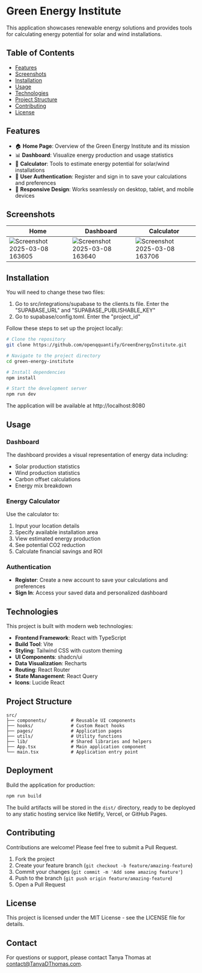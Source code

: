 # Green Energy Institute

This application showcases renewable energy solutions and provides tools for calculating energy potential for solar and wind installations.

## Table of Contents

- [Features](#features)
- [Screenshots](#screenshots)
- [Installation](#installation)
- [Usage](#usage)
- [Technologies](#technologies)
- [Project Structure](#project-structure)
- [Contributing](#contributing)
- [License](#license)

## Features

- 🏠 **Home Page**: Overview of the Green Energy Institute and its mission
- 📊 **Dashboard**: Visualize energy production and usage statistics
- 🧮 **Calculator**: Tools to estimate energy potential for solar/wind installations
- 👤 **User Authentication**: Register and sign in to save your calculations and preferences
- 📱 **Responsive Design**: Works seamlessly on desktop, tablet, and mobile devices

## Screenshots

| Home | Dashboard | Calculator |
|---------|---------|---------|
| ![Screenshot 2025-03-08 163605](https://github.com/user-attachments/assets/9b79423d-d1bd-4d17-9750-68ecb955b88c) | ![Screenshot 2025-03-08 163640](https://github.com/user-attachments/assets/99707e46-9a8e-4613-846c-b63e162df442) | ![Screenshot 2025-03-08 163706](https://github.com/user-attachments/assets/b3754562-8f43-4cd8-bfd9-e8b564383d90) |

## Installation

You will need to change these two files:

1. Go to src/integrations/supabase to the clients.ts file. Enter the "SUPABASE_URL" and "SUPABASE_PUBLISHABLE_KEY"
2. Go to supabase/config.toml. Enter the "project_id"

Follow these steps to set up the project locally:

```bash
# Clone the repository
git clone https://github.com/openqquantify/GreenEnergyInstitute.git

# Navigate to the project directory
cd green-energy-institute

# Install dependencies
npm install

# Start the development server
npm run dev
```

The application will be available at http://localhost:8080

## Usage

### Dashboard

The dashboard provides a visual representation of energy data including:
- Solar production statistics
- Wind production statistics
- Carbon offset calculations
- Energy mix breakdown

### Energy Calculator

Use the calculator to:
1. Input your location details
2. Specify available installation area
3. View estimated energy production
4. See potential CO2 reduction
5. Calculate financial savings and ROI

### Authentication

- **Register**: Create a new account to save your calculations and preferences
- **Sign In**: Access your saved data and personalized dashboard

## Technologies

This project is built with modern web technologies:

- **Frontend Framework**: React with TypeScript
- **Build Tool**: Vite
- **Styling**: Tailwind CSS with custom theming
- **UI Components**: shadcn/ui
- **Data Visualization**: Recharts
- **Routing**: React Router
- **State Management**: React Query
- **Icons**: Lucide React

## Project Structure

```
src/
├── components/         # Reusable UI components
├── hooks/              # Custom React hooks
├── pages/              # Application pages
├── utils/              # Utility functions
├── lib/                # Shared libraries and helpers
├── App.tsx             # Main application component
└── main.tsx            # Application entry point
```

## Deployment

Build the application for production:

```bash
npm run build
```

The build artifacts will be stored in the `dist/` directory, ready to be deployed to any static hosting service like Netlify, Vercel, or GitHub Pages.

## Contributing

Contributions are welcome! Please feel free to submit a Pull Request.

1. Fork the project
2. Create your feature branch (`git checkout -b feature/amazing-feature`)
3. Commit your changes (`git commit -m 'Add some amazing feature'`)
4. Push to the branch (`git push origin feature/amazing-feature`)
5. Open a Pull Request

## License

This project is licensed under the MIT License - see the LICENSE file for details.

## Contact

For questions or support, please contact Tanya Thomas at contact@TanyaDThomas.com.
